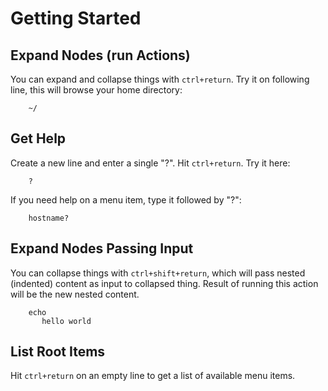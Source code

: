 # Getting Started

## Expand Nodes (run Actions)

You can expand and collapse things with `ctrl+return`.  Try it on following
line, this will browse your home directory:

```
    ~/
```

## Get Help

Create a new line and enter a single "?".  Hit `ctrl+return`.  Try it here:
```
    ?
```

If you need help on a menu item, type it followed by "?":
```
    hostname?
```

## Expand Nodes Passing Input

You can collapse things with `ctrl+shift+return`, which will
pass nested (indented) content as input to collapsed thing.  Result of
running this action will be the new nested content.

```
    echo
       hello world

```

## List Root Items

Hit `ctrl+return` on an empty line to get a list of available menu items.
